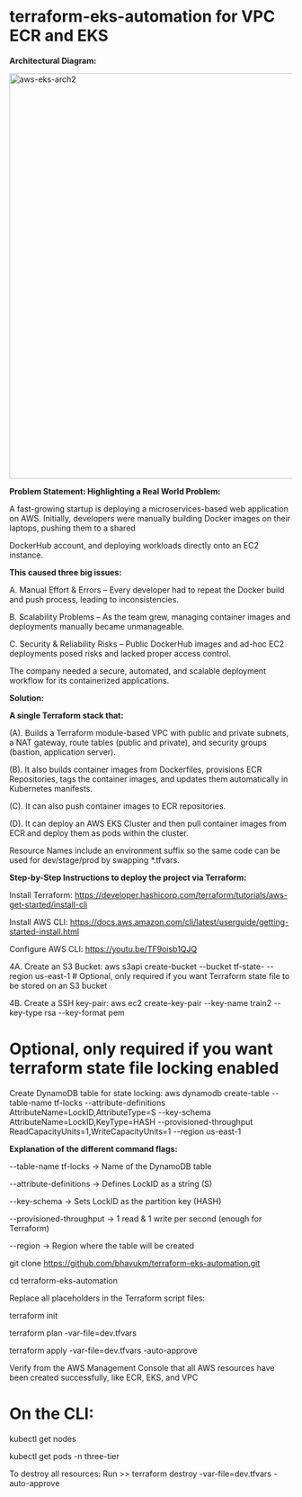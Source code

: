 # terraform-eks-automation for VPC ECR and EKS

**Architectural Diagram:**

<img width="1280" height="720" alt="aws-eks-arch2" src="https://github.com/user-attachments/assets/45bbb355-fe28-4187-b2ba-86da7ea0a1e2" />

**Problem Statement: Highlighting a Real World Problem:**

A fast-growing startup is deploying a microservices-based web application on AWS. Initially, developers were manually building Docker images on their laptops, pushing them to a shared 

DockerHub account, and deploying workloads directly onto an EC2 instance.

**This caused three big issues:**

A. Manual Effort & Errors – Every developer had to repeat the Docker build and push process, leading to inconsistencies.

B. Scalability Problems – As the team grew, managing container images and deployments manually became unmanageable.

C. Security & Reliability Risks – Public DockerHub images and ad-hoc EC2 deployments posed risks and lacked proper access control.

The company needed a secure, automated, and scalable deployment workflow for its containerized applications.

**Solution:**

**A single Terraform stack that:**

(A). Builds a Terraform module-based VPC with public and private subnets, a NAT gateway, route tables (public and private), and security groups (bastion, application server).

(B). It also builds container images from Dockerfiles, provisions ECR Repositories, tags the container images, and updates them automatically in Kubernetes manifests.

(C). It can also push container images to ECR repositories.

(D). It can deploy an AWS EKS Cluster and then pull container images from ECR and deploy them as pods within the cluster.

Resource Names include an environment suffix so the same code can be used for dev/stage/prod by swapping *.tfvars.

**Step-by-Step Instructions to deploy the project via Terraform:**

Install Terraform: https://developer.hashicorp.com/terraform/tutorials/aws-get-started/install-cli

Install AWS CLI: https://docs.aws.amazon.com/cli/latest/userguide/getting-started-install.html

Configure AWS CLI: https://youtu.be/TF9oisb1QJQ

4A. Create an S3 Bucket: aws s3api create-bucket --bucket tf-state- --region us-east-1  # Optional, only required if you want Terraform state file to be stored on an S3 bucket

4B. Create a SSH key-pair: aws ec2 create-key-pair --key-name train2 --key-type rsa --key-format pem

# Optional, only required if you want terraform state file locking enabled
Create DynamoDB table for state locking:
aws dynamodb create-table --table-name tf-locks --attribute-definitions AttributeName=LockID,AttributeType=S --key-schema AttributeName=LockID,KeyType=HASH --provisioned-throughput ReadCapacityUnits=1,WriteCapacityUnits=1
--region us-east-1

**Explanation of the different command flags:**

--table-name tf-locks → Name of the DynamoDB table

--attribute-definitions → Defines LockID as a string (S)

--key-schema → Sets LockID as the partition key (HASH)

--provisioned-throughput → 1 read & 1 write per second (enough for Terraform)

--region → Region where the table will be created

git clone https://github.com/bhavukm/terraform-eks-automation.git

cd terraform-eks-automation

Replace all placeholders in the Terraform script files:

terraform init

terraform plan -var-file=dev.tfvars

terraform apply -var-file=dev.tfvars -auto-approve

Verify from the AWS Management Console that all AWS resources have been created successfully, like ECR, EKS, and VPC

# On the CLI:

kubectl get nodes

kubectl get pods -n three-tier

To destroy all resources: Run >> terraform destroy -var-file=dev.tfvars -auto-approve
